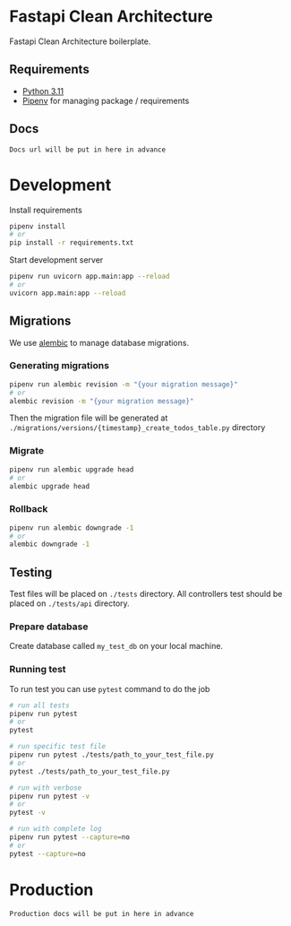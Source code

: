 # Fastapi Clean Architecture
Fastapi Clean Architecture boilerplate.

## Requirements

- [Python 3.11](https://www.python.org/)
- [Pipenv](https://pipenv.pypa.io/en/latest/) for managing package / requirements

## Docs
`Docs url will be put in here in advance`

# Development

Install requirements
```bash
pipenv install
# or
pip install -r requirements.txt
```
Start development server
```bash
pipenv run uvicorn app.main:app --reload
# or
uvicorn app.main:app --reload
```

## Migrations

We use [alembic](https://alembic.sqlalchemy.org/en/latest/tutorial.html) to manage database migrations.

### Generating migrations
```bash
pipenv run alembic revision -m "{your migration message}"
# or
alembic revision -m "{your migration message}"
```
Then the migration file will be generated at `./migrations/versions/{timestamp}_create_todos_table.py` directory

### Migrate

```bash
pipenv run alembic upgrade head
# or
alembic upgrade head
```

### Rollback
```bash
pipenv run alembic downgrade -1
# or
alembic downgrade -1
```

## Testing
Test files will be placed on `./tests` directory. All controllers test should be placed on `./tests/api` directory.

### Prepare database

Create database called `my_test_db` on your local machine.


### Running test
To run test you can use `pytest` command to do the job
```bash
# run all tests
pipenv run pytest
# or
pytest

# run specific test file
pipenv run pytest ./tests/path_to_your_test_file.py
# or
pytest ./tests/path_to_your_test_file.py

# run with verbose
pipenv run pytest -v
# or
pytest -v

# run with complete log
pipenv run pytest --capture=no
# or
pytest --capture=no
```

# Production
`Production docs will be put in here in advance`
